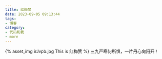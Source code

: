 ```yaml
---
title: 红梅赞
date: 2023-09-05 09:13:44
tags:
- 博客
category:
- 代码和我
- more
---
```

{% asset_img irJvpb.jpg This is 红梅赞 %}
三九严寒何所惧，一片丹心向阳开！